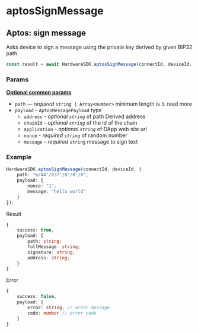 # aptosSignMessage

## Aptos: sign message <a href="#ethereum-sign-message" id="ethereum-sign-message"></a>

Asks device to sign a message using the private key derived by given BIP32 path.

```typescript
const result = await HardwareSDK.aptosSignMessage(connectId, deviceId, params);
```

### Params

[**Optional common params**](../common-params.md)

* `path` — _required_ `string | Array<number>` minimum length is `3`. read more
* `payload` - `AptosMessagePayload` type
  * `address` - _optional  `string`_ of path Derived address
  * `chainId` - _optional  `string`_ of the id of the chain
  * `application` - _optional  `string`_ of DApp web site url
  * `nonce` - _required  `string`_ of random number
  * `message` - _required_ `string` message to sign text

### Example

```typescript
HardwareSDK.aptosSignMessage(connectId, deviceId, {
    path: "m/44'/637'/0'/0'/0",
    payload: {
        nonce: "1",
        message: "hello world"
    }
});
```

Result

```typescript
{
    success: true,
    payload: {
        path: string;
        fullMessage: string;
        signature: string;
        address: string;
    }
}
```

Error

```typescript
{
    success: false,
    payload: {
        error: string, // error message
        code: number // error code
    }
}
```

